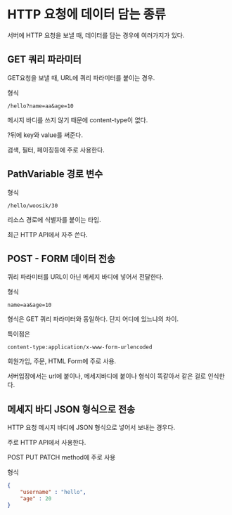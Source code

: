 # HTTP 요청에 데이터 담는 종류

서버에 HTTP 요청을 보낼 때, 데이터를 담는 경우에 여러가지가 있다. 

## GET 쿼리 파라미터
GET요청을 보낼 때, URL에 쿼리 파라미터를 붙이는 경우.

형식    

    /hello?name=aa&age=10

메시지 바디를 쓰지 않기 때문에 content-type이 없다.

?뒤에 key와 value를 써준다. 

검색, 필터, 페이징등에 주로 사용한다. 

## PathVariable 경로 변수

형식

    /hello/woosik/30

리소스 경로에 식별자를 붙이는 타입.

최근 HTTP API에서 자주 쓴다. 

## POST - FORM 데이터 전송
쿼리 파라미터를 URL이 아닌 메세지 바디에 넣어서 전달한다. 

형식

    name=aa&age=10

형식은 GET 쿼리 파라미터와 동일하다. 단지 어디에 있느냐의 차이.

특이점은 

    content-type:application/x-www-form-urlencoded

회원가입, 주문, HTML Form에 주로 사용.

서버입장에서는 url에 붙이나, 메세지바디에 붙이나 형식이 똑같아서 같은 걸로 인식한다.

## 메세지 바디 JSON 형식으로 전송

HTTP 요청 메시지 바디에 JSON 형식으로 넣어서 보내는 경우다.

주로 HTTP API에서 사용한다. 

POST PUT PATCH method에 주로 사용

형식 
~~~json
{
    "username" : "hello",
    "age" : 20
}
~~~